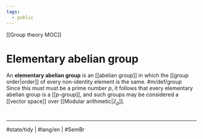 ```yaml
---
tags:
  - public
---
```

[[Group theory MOC]]
# Elementary abelian group

An **elementary abelian group** is an [[abelian group]] in which the [[group order|order]] of every non-identity element is the same. #m/def/group 
Since this must must be a prime number $p$, it follows that every elementary abelian group is a [[p-group]],
and such groups may be considered a [[vector space]] over [[Modular arithmetic|$\mathbb Z_p$]].

#
---
#state/tidy | #lang/en | #SemBr
